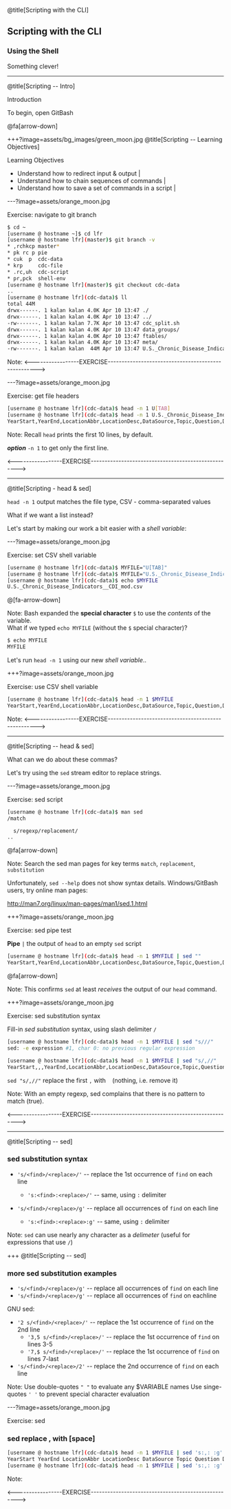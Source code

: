 @title[Scripting with the CLI]
## Scripting with the CLI

### Using the Shell

Something clever! <!-- .element: class="fragment" -->

---
@title[Scripting -- Intro]
<p><span class="slide-title">Introduction</span></p>

To begin, open GitBash  <!-- .element: class="fragment" -->

@fa[arrow-down]

+++?image=assets/bg_images/green_moon.jpg
@title[Scripting -- Learning Objectives]
<p><span class="slide-title">Learning Objectives</span></p>

- Understand how to redirect input & output |
- Understand how to chain sequences of commands |
- Understand how to save a set of commands in a script |





---?image=assets/orange_moon.jpg
<p><span class="menu-title slide-title">Exercise:  navigate to git branch</span></p>

```bash
$ cd ~
[username @ hostname ~]$ cd lfr
[username @ hostname lfr](master)$ git branch -v
* ,rchkcp master*
* pk rc p pie
* cuk  p  cdc-data
* krp     cdc-file
* .rc,uh  cdc-script
* pr,pck  shell-env 
[username @ hostname lfr](master)$ git checkout cdc-data
..
[username @ hostname lfr](cdc-data)$ ll
total 44M
drwx------. 1 kalan kalan 4.0K Apr 10 13:47 ./
drwx------. 1 kalan kalan 4.0K Apr 10 13:47 ../
-rw-------. 1 kalan kalan 7.7K Apr 10 13:47 cdc_split.sh
drwx------. 1 kalan kalan 4.0K Apr 10 13:47 data_groups/
drwx------. 1 kalan kalan 4.0K Apr 10 13:47 ftables/
drwx------. 1 kalan kalan 4.0K Apr 10 13:47 meta/
-rw-------. 1 kalan kalan  44M Apr 10 13:47 U.S._Chronic_Disease_Indicators__CDI_mod.csv
```

Note:
<-----------------EXERCISE---------------------------------------------------->





---?image=assets/orange_moon.jpg
<p><span class="menu-title slide-title">Exercise:  get file headers</span></p>

```bash
[username @ hostname lfr](cdc-data)$ head -n 1 U[TAB]
[username @ hostname lfr](cdc-data)$ head -n 1 U.S._Chronic_Disease_Indicators__CDI_mod.csv 
YearStart,YearEnd,LocationAbbr,LocationDesc,DataSource,Topic,Question,DataValueUnit,DataValueType,DataValue,DataValueAlt,DataValueFootnoteSymbol,DatavalueFootnote,LowConfidenceLimit,HighConfidenceLimit,StratificationCategory1,Stratification1,GeoLocation,LocationID,TopicID,QuestionID,DataValueTypeID,StratificationCategoryID1,StratificationID1
```

Note:
Recall `head` prints the first 10 lines, by default. 

***option*** `-n 1` to get only the first line. 

<-----------------EXERCISE---------------------------------------------------->




---
@title[Scripting - head & sed]

`head -n 1` output matches the file type, CSV - comma-separated values

What if we want a list instead?

Let's start by making our work a bit easier with a _shell variable_:




---?image=assets/orange_moon.jpg
<p><span class="menu-title slide-title">Exercise:  set CSV shell variable</span></p>

```bash
[username @ hostname lfr](cdc-data)$ MYFILE="U[TAB]"
[username @ hostname lfr](cdc-data)$ MYFILE="U.S._Chronic_Disease_Indicators__CDI_mod.csv"
[username @ hostname lfr](cdc-data)$ echo $MYFILE
U.S._Chronic_Disease_Indicators__CDI_mod.csv
```

@[fa-arrow-down]

Note:
Bash expanded the **special character** `$` to use the _contents_ of the variable.  
What if we typed `echo MYFILE` (without the `$` special character)?

```bash
$ echo MYFILE
MYFILE
```

Let's run `head -n 1` using our new _shell variable_..


+++?image=assets/orange_moon.jpg
<p><span class="menu-title slide-title">Exercise:  use CSV shell variable</span></p>

```bash
[username @ hostname lfr](cdc-data)$ head -n 1 $MYFILE
YearStart,YearEnd,LocationAbbr,LocationDesc,DataSource,Topic,Question,DataValueUnit,DataValueType,DataValue,DataValueAlt,DataValueFootnoteSymbol,DatavalueFootnote,LowConfidenceLimit,HighConfidenceLimit,StratificationCategory1,Stratification1,GeoLocation,LocationID,TopicID,QuestionID,DataValueTypeID,StratificationCategoryID1,StratificationID1
```

Note:
<-----------------EXERCISE---------------------------------------------------->





---
@title[Scripting -- head & sed]

What can we do about these commas?

Let's try using the `sed` stream editor to replace strings.  










---?image=assets/orange_moon.jpg
<p><span class="menu-title slide-title">Exercise:  sed script</span></p>

```bash
[username @ hostname lfr](cdc-data)$ man sed
/match

  s/regexp/replacement/
..
```

@fa[arrow-down]

Note:
Search the sed man pages for key terms `match`, `replacement`, `substitution`

Unfortunately, `sed --help` does not show syntax details.  Windows/GitBash users, try online man pages:

http://man7.org/linux/man-pages/man1/sed.1.html





+++?image=assets/orange_moon.jpg
<p><span class="menu-title slide-title">Exercise:  sed pipe test</span></p>

**Pipe** ` | ` the output of `head` to an empty `sed` script 

```bash
[username @ hostname lfr](cdc-data)$ head -n 1 $MYFILE | sed ""
YearStart,YearEnd,LocationAbbr,LocationDesc,DataSource,Topic,Question,DataValueUnit,DataValueType,DataValue,DataValueAlt,DataValueFootnoteSymbol,DatavalueFootnote,LowConfidenceLimit,HighConfidenceLimit,StratificationCategory1,Stratification1,GeoLocation,LocationID,TopicID,QuestionID,DataValueTypeID,StratificationCategoryID1,StratificationID1
```

@fa[arrow-down]

Note:
This confirms `sed` at least _receives_ the output of our `head` command.



+++?image=assets/orange_moon.jpg
<p><span class="menu-title slide-title">Exercise:  sed substitution syntax</span></p>

Fill-in _sed substitution_ syntax, using slash delimiter ` / `  

```bash
[username @ hostname lfr](cdc-data)$ head -n 1 $MYFILE | sed "s///"
sed: -e expression #1, char 0: no previous regular expression

[username @ hostname lfr](cdc-data)$ head -n 1 $MYFILE | sed "s/,//"
YearStart,,,YearEnd,LocationAbbr,LocationDesc,DataSource,Topic,Question,DataValueUnit,DataValueType,DataValue,DataValueAlt,DataValueFootnoteSymbol,DatavalueFootnote,LowConfidenceLimit,HighConfidenceLimit,StratificationCategory1,Stratification1,GeoLocation,LocationID,TopicID,QuestionID,DataValueTypeID,StratificationCategoryID1,StratificationID1
```

`sed "s/,//"` replace the first `,` with ` ` (nothing, i.e. remove it)


Note:
With an empty regexp, sed complains that there is no pattern to match (true). 

<-----------------EXERCISE---------------------------------------------------->


---
@title[Scripting -- sed]

### sed substitution syntax 

- `'s/<find>/<replace>/'` -- replace the 1st occurrence of `find` on each line 
  - `'s:<find>:<replace>/'` -- same, using `:` delimiter 
  
- `'s/<find>/<replace>/g'` -- replace all occurrences of `find` on each line 
  - `'s:<find>:<replace>:g'` -- same, using `:` delimiter 

Note:
`sed` can use nearly any character as a _delimeter_ (useful for expressions that use `/`)

+++
@title[Scripting -- sed]

### more sed substitution examples 

- `'s/<find>/<replace>/g'` -- replace all occurrences of `find` on each line 
- `'s/<find>/<replace>/g'` -- replace all occurrences of `find` on eachline 

GNU sed:
- `'2 s/<find>/<replace>/'` -- replace the 1st occurrence of `find` on the 2nd line 
  - `'3,5 s/<find>/<replace>/'` -- replace the 1st occurrence of `find` on lines 3-5
  - `'7,$ s/<find>/<replace>/'` -- replace the 1st occurrence of `find` on lines 7-last
- `'s/<find>/<replace>/2'` -- replace the 2nd occurrence of `find` on each line 



Note:
Use double-quotes ` " " ` to evaluate any $VARIABLE names
Use singe-quotes ` ' ' ` to prevent special character evaluation 


---?image=assets/orange_moon.jpg
<p><span class="menu-title slide-title">Exercise:  sed</span></p>

### sed replace , with [space]

```bash
[username @ hostname lfr](cdc-data)$ head -n 1 $MYFILE | sed 's:,: :g'
YearStart YearEnd LocationAbbr LocationDesc DataSource Topic Question DataValueUnit DataValueType DataValue DataValueAlt DataValueFootnoteSymbol DatavalueFootnote LowConfidenceLimit HighConfidenceLimit StratificationCategory1 Stratification1 GeoLocation LocationID TopicID QuestionID DataValueTypeID StratificationCategoryID1 StratificationID1
[username @ hostname lfr](cdc-data)$ head -n 1 $MYFILE | sed 's:,: :g'
```

Note:

<-----------------EXERCISE---------------------------------------------------->


